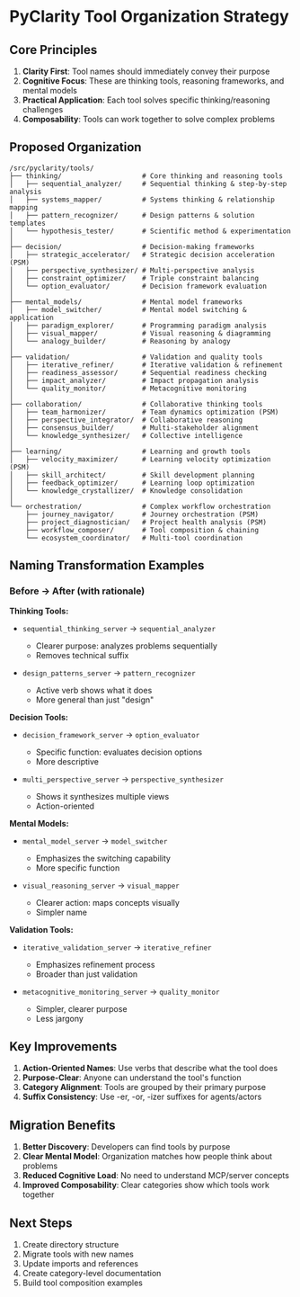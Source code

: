 # PyClarity Tool Organization Strategy

## Core Principles

1. **Clarity First**: Tool names should immediately convey their purpose
2. **Cognitive Focus**: These are thinking tools, reasoning frameworks, and mental models
3. **Practical Application**: Each tool solves specific thinking/reasoning challenges
4. **Composability**: Tools can work together to solve complex problems

## Proposed Organization

```
/src/pyclarity/tools/
├── thinking/                    # Core thinking and reasoning tools
│   ├── sequential_analyzer/     # Sequential thinking & step-by-step analysis
│   ├── systems_mapper/          # Systems thinking & relationship mapping
│   ├── pattern_recognizer/      # Design patterns & solution templates
│   └── hypothesis_tester/       # Scientific method & experimentation
│
├── decision/                    # Decision-making frameworks
│   ├── strategic_accelerator/   # Strategic decision acceleration (PSM)
│   ├── perspective_synthesizer/ # Multi-perspective analysis
│   ├── constraint_optimizer/    # Triple constraint balancing
│   └── option_evaluator/        # Decision framework evaluation
│
├── mental_models/               # Mental model frameworks
│   ├── model_switcher/          # Mental model switching & application
│   ├── paradigm_explorer/       # Programming paradigm analysis
│   ├── visual_mapper/           # Visual reasoning & diagramming
│   └── analogy_builder/         # Reasoning by analogy
│
├── validation/                  # Validation and quality tools
│   ├── iterative_refiner/       # Iterative validation & refinement
│   ├── readiness_assessor/      # Sequential readiness checking
│   ├── impact_analyzer/         # Impact propagation analysis
│   └── quality_monitor/         # Metacognitive monitoring
│
├── collaboration/               # Collaborative thinking tools
│   ├── team_harmonizer/         # Team dynamics optimization (PSM)
│   ├── perspective_integrator/  # Collaborative reasoning
│   ├── consensus_builder/       # Multi-stakeholder alignment
│   └── knowledge_synthesizer/   # Collective intelligence
│
├── learning/                    # Learning and growth tools
│   ├── velocity_maximizer/      # Learning velocity optimization (PSM)
│   ├── skill_architect/         # Skill development planning
│   ├── feedback_optimizer/      # Learning loop optimization
│   └── knowledge_crystallizer/  # Knowledge consolidation
│
└── orchestration/               # Complex workflow orchestration
    ├── journey_navigator/       # Journey orchestration (PSM)
    ├── project_diagnostician/   # Project health analysis (PSM)
    ├── workflow_composer/       # Tool composition & chaining
    └── ecosystem_coordinator/   # Multi-tool coordination
```

## Naming Transformation Examples

### Before → After (with rationale)

**Thinking Tools:**
- `sequential_thinking_server` → `sequential_analyzer`
  - Clearer purpose: analyzes problems sequentially
  - Removes technical suffix

- `design_patterns_server` → `pattern_recognizer`
  - Active verb shows what it does
  - More general than just "design"

**Decision Tools:**
- `decision_framework_server` → `option_evaluator`
  - Specific function: evaluates decision options
  - More descriptive

- `multi_perspective_server` → `perspective_synthesizer`
  - Shows it synthesizes multiple views
  - Action-oriented

**Mental Models:**
- `mental_model_server` → `model_switcher`
  - Emphasizes the switching capability
  - More specific function

- `visual_reasoning_server` → `visual_mapper`
  - Clearer action: maps concepts visually
  - Simpler name

**Validation Tools:**
- `iterative_validation_server` → `iterative_refiner`
  - Emphasizes refinement process
  - Broader than just validation

- `metacognitive_monitoring_server` → `quality_monitor`
  - Simpler, clearer purpose
  - Less jargony

## Key Improvements

1. **Action-Oriented Names**: Use verbs that describe what the tool does
2. **Purpose-Clear**: Anyone can understand the tool's function
3. **Category Alignment**: Tools are grouped by their primary purpose
4. **Suffix Consistency**: Use -er, -or, -izer suffixes for agents/actors

## Migration Benefits

1. **Better Discovery**: Developers can find tools by purpose
2. **Clear Mental Model**: Organization matches how people think about problems
3. **Reduced Cognitive Load**: No need to understand MCP/server concepts
4. **Improved Composability**: Clear categories show which tools work together

## Next Steps

1. Create directory structure
2. Migrate tools with new names
3. Update imports and references
4. Create category-level documentation
5. Build tool composition examples